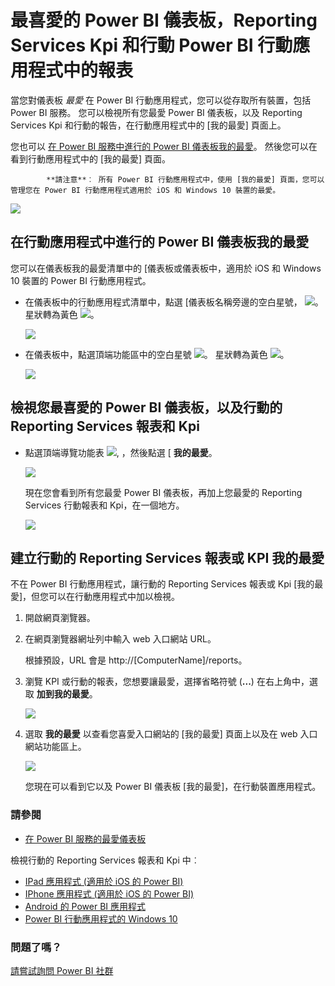 <properties 
   pageTitle="最喜愛的 Power BI 儀表板和 Power BI 應用程式中的 Reporting Services 行動報表"
   description="閱讀有關讓 Power BI 行動應用程式中檢視您最愛 Power BI 儀表板，以及 Reporting Services Kpi 和行動的報告。"
   services="powerbi" 
   documentationCenter="" 
   authors="maggiesMSFT" 
   manager="mblythe" 
   backup=""
   editor=""
   tags=""
   qualityFocus="no"
   qualityDate=""/>
 
<tags
   ms.service="powerbi"
   ms.devlang="NA"
   ms.topic="article"
   ms.tgt_pltfrm="NA"
   ms.workload="powerbi"
   ms.date="09/29/2016"
   ms.author="maggies"/>

# 最喜愛的 Power BI 儀表板，Reporting Services Kpi 和行動 Power BI 行動應用程式中的報表 

當您對儀表板 *最愛* 在 Power BI 行動應用程式，您可以從存取所有裝置，包括 Power BI 服務。 您可以檢視所有您最愛 Power BI 儀表板，以及 Reporting Services Kpi 和行動的報告，在行動應用程式中的 [我的最愛] 頁面上。

您也可以 [在 Power BI 服務中進行的 Power BI 儀表板我的最愛](powerbi-service-favorite-dashboards.md)。 然後您可以在看到行動應用程式中的 [我的最愛] 頁面。

> 
            **請注意**︰ 所有 Power BI 行動應用程式中，使用 [我的最愛] 頁面，您可以管理您在 Power BI 行動應用程式適用於 iOS 和 Windows 10 裝置的最愛。
 
![](media/powerbi-mobile-favorites/power-bi-mobile-favorites-no-callouts.png)

## 在行動應用程式中進行的 Power BI 儀表板我的最愛
您可以在儀表板我的最愛清單中的 [儀表板或儀表板中，適用於 iOS 和 Windows 10 裝置的 Power BI 行動應用程式。

* 在儀表板中的行動應用程式清單中，點選 [儀表板名稱旁邊的空白星號， ![](media/powerbi-mobile-favorites/power-bi-mobile-not-favorite-icon.png)。 星狀轉為黃色 ![](media/powerbi-mobile-favorites/power-bi-mobile-yes-favorite-icon.png)。

    ![](media/powerbi-mobile-favorites/power-bi-mobile-make-dashboard-favorite.png)

* 在儀表板中，點選頂端功能區中的空白星號 ![](media/powerbi-mobile-favorites/power-bi-mobile-not-favorite-icon.png)。 星狀轉為黃色 ![](media/powerbi-mobile-favorites/power-bi-mobile-yes-favorite-icon.png)。

    ![](media/powerbi-mobile-favorites/power-bi-mobile-favorite-selected.png)

## 檢視您最喜愛的 Power BI 儀表板，以及行動的 Reporting Services 報表和 Kpi

*   點選頂端導覽功能表 ![](media/powerbi-mobile-favorites/power-bi-windows-10-navigation-pane-icon.png), ，然後點選 [ **我的最愛**。

    ![](media/powerbi-mobile-favorites/power-bi-favorites-menu.png)

    現在您會看到所有您最愛 Power BI 儀表板，再加上您最愛的 Reporting Services 行動報表和 Kpi，在一個地方。

    ![](media/powerbi-mobile-favorites/power-bi-mobile-favorites.png)

## 建立行動的 Reporting Services 報表或 KPI 我的最愛

不在 Power BI 行動應用程式，讓行動的 Reporting Services 報表或 Kpi [我的最愛]，但您可以在行動應用程式中加以檢視。 

1. 開啟網頁瀏覽器。 

2. 在網頁瀏覽器網址列中輸入 web 入口網站 URL。
 
    根據預設，URL 會是 http://[ComputerName]/reports。

1. 瀏覽 KPI 或行動的報表，您想要讓最愛，選擇省略符號 (**...**) 在右上角中，選取 **加到我的最愛**。

    ![](media/powerbi-mobile-favorites/power-bi-reporting-services-make-favorite-kpi.png)

2. 選取 **我的最愛** 以查看您喜愛入口網站的 [我的最愛] 頁面上以及在 web 入口網站功能區上。

    ![](media/powerbi-mobile-favorites/power-bi-reporting-services-favorites.png)

    您現在可以看到它以及 Power BI 儀表板 [我的最愛]，在行動裝置應用程式。

### 請參閱

* [在 Power BI 服務的最愛儀表板](powerbi-service-favorite-dashboards.md) 

檢視行動的 Reporting Services 報表和 Kpi 中︰ 

* [IPad 應用程式 (適用於 iOS 的 Power BI)](powerbi-mobile-ipad-kpis-mobile-reports.md)
* [IPhone 應用程式 (適用於 iOS 的 Power BI)](powerbi-mobile-iphone-kpis-mobile-reports.md)
* [Android 的 Power BI 應用程式](powerbi-mobile-android-kpis-mobile-reports.md)
* [Power BI 行動應用程式的 Windows 10](powerbi-mobile-win10-kpis-mobile-reports.md)

### 問題了嗎？ 
[請嘗試詢問 Power BI 社群](http://community.powerbi.com/)
